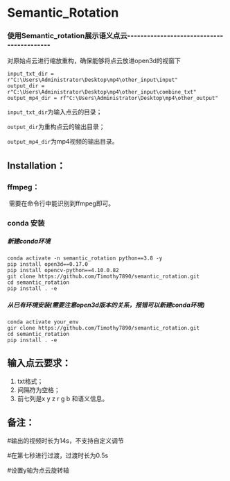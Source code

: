 # Semantic_Rotation



### 使用**Semantic_rotation**展示语义点云------------------------------------------



对原始点云进行缩放重构，确保能够将点云放进open3d的视窗下

```
input_txt_dir = r"C:\Users\Administrator\Desktop\mp4\other_input\input"
output_dir = r"C:\Users\Administrator\Desktop\mp4\other_input\combine_txt"
output_mp4_dir = rf"C:\Users\Administrator\Desktop\mp4\other_output"
```

`input_txt_dir`为输入点云的目录；

`output_dir`为重构点云的输出目录；

`output_mp4_dir`为mp4视频的输出目录。



## Installation：

### ffmpeg：

​	需要在命令行中能识别到ffmpeg即可。



### conda 安装

##### 新建conda环境

```
conda activate -n semantic_rotation python==3.8 -y
pip install open3d==0.17.0
pip install opencv-python==4.10.0.82
git clone https://github.com/Timothy7890/semantic_rotation.git
cd semantic_rotation
pip install . -e
```

##### 从已有环境安装(需要注意open3d版本的关系，报错可以新建conda环境)

```
conda activate your_env
gir clone https://github.com/Timothy7890/semantic_rotation.git
cd semantic_rotation
pip install . -e
```





## 输入点云要求：

1. txt格式；
2. 间隔符为空格；
3. 前七列是x y z r g b 和语义信息。



## 备注：

 #输出的视频时长为14s，不支持自定义调节

 #在第七秒进行过渡，过渡时长为0.5s 

 #设置y轴为点云旋转轴




